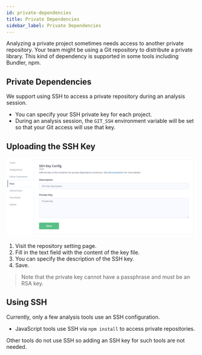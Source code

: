 ```yaml
---
id: private-dependencies
title: Private Dependencies
sidebar_label: Private Dependencies
---
```


Analyzing a private project sometimes needs access to another private repository. Your team might be using a Git repository to distribute a private library. This kind of dependency is supported in some tools including Bundler, npm.

## Private Dependencies

We support using SSH to access a private repository during an analysis session.

* You can specify your SSH private key for each project.
* During an analysis session, the `GIT_SSH` environment variable will be set so that your Git access will use that key.

## Uploading the SSH Key

![Add SSH key](../assets/ssh-key-settings.png)

1. Visit the repository setting page.
2. Fill in the text field with the content of the key file.
3. You can specify the description of the SSH key.
4. Save.

> Note that the private key cannot have a passphrase and must be an RSA key.

## Using SSH

Currently, only a few analysis tools use an SSH configuration.

* JavaScript tools use SSH via `npm install` to access private repositories.

Other tools do not use SSH so adding an SSH key for such tools are not needed.

